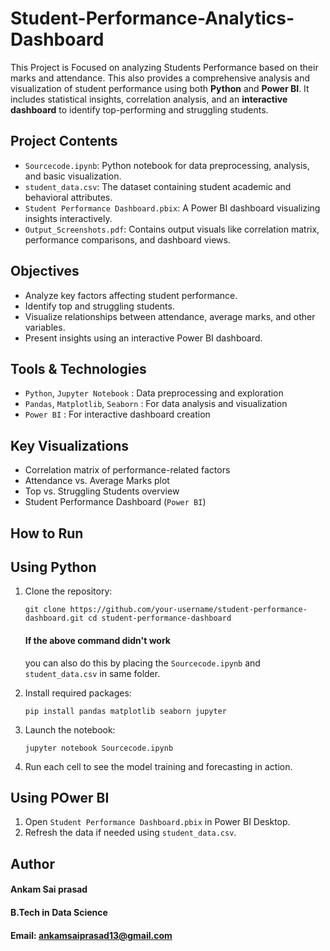 # Student-Performance-Analytics-Dashboard
This Project is Focused on analyzing Students Performance based on their marks and attendance.
This also provides a comprehensive analysis and visualization of student performance using both **Python** and **Power BI**. It includes statistical insights, correlation analysis, and an **interactive dashboard** to identify top-performing and struggling students.

## Project Contents
- `Sourcecode.ipynb`: Python notebook for data preprocessing, analysis, and basic visualization.
- `student_data.csv`: The dataset containing student academic and behavioral attributes.
- `Student Performance Dashboard.pbix`: A Power BI dashboard visualizing insights interactively.
- `Output_Screenshots.pdf`: Contains output visuals like correlation matrix, performance comparisons, and dashboard views.

## Objectives
- Analyze key factors affecting student performance.
- Identify top and struggling students.
- Visualize relationships between attendance, average marks, and other variables.
- Present insights using an interactive Power BI dashboard.

## Tools & Technologies
- `Python`, `Jupyter Notebook` : Data preprocessing and exploration
- `Pandas`, `Matplotlib`, `Seaborn` : For data analysis and visualization
- `Power BI` : For interactive dashboard creation

## Key Visualizations
- Correlation matrix of performance-related factors
- Attendance vs. Average Marks plot
- Top vs. Struggling Students overview
- Student Performance Dashboard (`Power BI`)

## How to Run

## Using Python
1. Clone the repository:
   
   `git clone https://github.com/your-username/student-performance-dashboard.git cd student-performance-dashboard`
   #### If the above command didn't work
   you can also do this by placing the `Sourcecode.ipynb` and `student_data.csv` in same folder.
   
3. Install required packages:
  
   `pip install pandas matplotlib seaborn jupyter`
  
3. Launch the notebook:

   `jupyter notebook Sourcecode.ipynb`
  
4. Run each cell to see the model training and forecasting in action.

## Using POwer BI
1. Open `Student Performance Dashboard.pbix` in Power BI Desktop.
2. Refresh the data if needed using `student_data.csv`.

## Author
#### Ankam Sai prasad
#### B.Tech in Data Science
#### Email: ankamsaiprasad13@gmail.com
